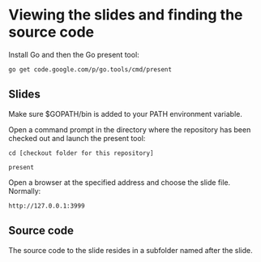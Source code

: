 # Viewing the slides and finding the source code #

Install Go and then the Go present tool:    

    go get code.google.com/p/go.tools/cmd/present
    
## Slides ##

Make sure $GOPATH/bin is added to your PATH environment variable.

Open a command prompt in the directory where the repository has been checked out and launch the present tool:

    cd [checkout folder for this repository]

    present

Open a browser at the specified address and choose the slide file. Normally:

    http://127.0.0.1:3999

## Source code ##

The source code to the slide resides in a subfolder named after the slide.
